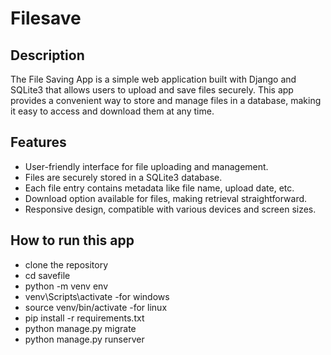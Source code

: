 # Filesave
## Description

The File Saving App is a simple web application built with Django and SQLite3 that allows users to upload and save files securely. This app provides a convenient way to store and manage files in a database, making it easy to access and download them at any time.

## Features

- User-friendly interface for file uploading and management.
- Files are securely stored in a SQLite3 database.
- Each file entry contains metadata like file name, upload date, etc.
- Download option available for files, making retrieval straightforward.
- Responsive design, compatible with various devices and screen sizes.
  
## How to run this app


- clone the repository <br>
- cd savefile <br>
- python -m venv env <br>
- venv\Scripts\activate -for windows <br>
- source venv/bin/activate -for linux <br>
- pip install -r requirements.txt <br>
- python manage.py migrate <br>
- python manage.py runserver <br>

